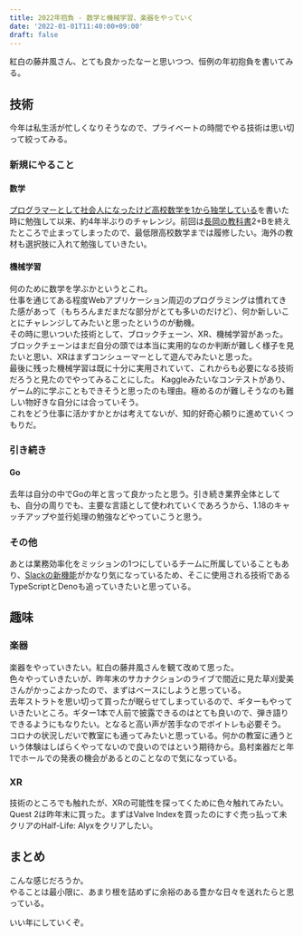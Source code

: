 ```yaml
---
title: 2022年抱負 - 数学と機械学習、楽器をやっていく
date: '2022-01-01T11:40:00+09:00'
draft: false
---
```


紅白の藤井風さん、とても良かったなーと思いつつ、恒例の年初抱負を書いてみる。

## 技術

今年は私生活が忙しくなりそうなので、プライベートの時間でやる技術は思い切って絞ってみる。

### 新規にやること

#### 数学

[プログラマーとして社会人になったけど高校数学を1から独学している](https://tkykhk.hatenablog.com/entry/2016/05/15/215923)を書いた時に勉強して以来、約4年半ぶりのチャレンジ。前回は[長岡の教科書](https://www.obunsha.co.jp/service/nagaoka/other.html)2+Bを終えたところで止まってしまったので、最低限高校数学までは履修したい。海外の教材も選択肢に入れて勉強していきたい。

#### 機械学習

何のために数学を学ぶかというとこれ。  
仕事を通じてある程度Webアプリケーション周辺のプログラミングは慣れてきた感があって（もちろんまだまだな部分がとても多いのだけど）、何か新しいことにチャレンジしてみたいと思ったというのが動機。  
その時に思いついた技術として、ブロックチェーン、XR、機械学習があった。  
ブロックチェーンはまだ自分の頭では本当に実用的なのか判断が難しく様子を見たいと思い、XRはまずコンシューマーとして遊んでみたいと思った。  
最後に残った機械学習は既に十分に実用されていて、これからも必要になる技術だろうと見たのでやってみることにした。
Kaggleみたいなコンテストがあり、ゲーム的に学ぶこともできそうと思ったのも理由。極めるのが難しそうなのも難しい物好きな自分には合っていそう。  
これをどう仕事に活かすかとかは考えてないが、知的好奇心頼りに進めていくつもりだ。

### 引き続き

#### Go

去年は自分の中でGoの年と言って良かったと思う。引き続き業界全体としても、自分の周りでも、主要な言語として使われていくであろうから、1.18のキャッチアップや並行処理の勉強などやっていこうと思う。

### その他

あとは業務効率化をミッションの1つにしているチームに所属していることもあり、[Slackの新機能](https://api.slack.com/future)がかなり気になっているため、そこに使用される技術であるTypeScriptとDenoも追っていきたいと思っている。

## 趣味

### 楽器

楽器をやっていきたい。紅白の藤井風さんを観て改めて思った。  
色々やっていきたいが、昨年末のサカナクションのライブで間近に見た草刈愛美さんがかっこよかったので、まずはベースにしようと思っている。  
去年ストラトを思い切って買ったが眠らせてしまっているので、ギターもやっていきたいところ。ギター1本で人前で披露できるのはとても良いので、弾き語りできるようにもなりたい。となると高い声が苦手なのでボイトレも必要そう。  
コロナの状況しだいで教室にも通ってみたいと思っている。何かの教室に通うという体験はしばらくやってないので良いのではという期待から。島村楽器だと年1でホールでの発表の機会があるとのことなので気になっている。

### XR

技術のところでも触れたが、XRの可能性を探ってくために色々触れてみたい。Quest 2は昨年末に買った。まずはValve Indexを買ったのにすぐ売っ払って未クリアのHalf-Life: Alyxをクリアしたい。

## まとめ

こんな感じだろうか。  
やることは最小限に、あまり根を詰めずに余裕のある豊かな日々を送れたらと思っている。

いい年にしていくぞ。
